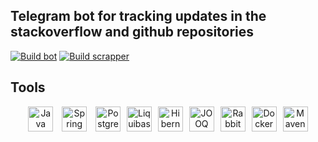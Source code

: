 ## Telegram bot for tracking updates in the stackoverflow and github repositories

[![Build bot](https://github.com/ASlugin/tracking-updates-bot/actions/workflows/bot.yml/badge.svg?branch=main)](https://github.com/ASlugin/tracking-updates-bot/actions/workflows/bot.yml)
[![Build scrapper](https://github.com/ASlugin/tracking-updates-bot/actions/workflows/scrapper.yml/badge.svg?branch=main)](https://github.com/ASlugin/tracking-updates-bot/actions/workflows/scrapper.yml)


## Tools
<p align="center">
  <img style="margin: 0 3px;" src="https://www.svgrepo.com/show/452234/java.svg" title="Java" alt="Java" width="40" height="40"/>&nbsp;
  <img style="margin: 0 3px;" src="https://www.svgrepo.com/show/376350/spring.svg" title="Spring" alt="Spring" width="40" height="40"/>&nbsp;
  <img style="margin: 0 3px;" src="https://www.svgrepo.com/show/354200/postgresql.svg" title="PostgreSQL" alt="PostgreSQL" width="40" height="40"/>
  <img style="margin: 0 3px;" src="https://www.liquibase.com/wp-content/uploads/2020/05/Liquibase_logo_vertical_RGB.svg" title="Liquibase" alt="Liquibase" width="40" height="40"/>
  <img style="margin: 0 3px;" src="https://www.svgrepo.com/show/353874/hibernate.svg" title="Hibernate" alt="Hibernate" width="40" height="40"/>
  <img style="margin: 0 3px;" src="https://ruslan.ibragimov.by/ru/2014/11/26/jooq/jooq-logo-white.png" title="JOOQ" alt="JOOQ" width="40" height="40"/>
  <img style="margin: 0 3px;" src="https://www.svgrepo.com/show/303576/rabbitmq-logo.svg" title="RabbitMQ" alt="RabbitMQ" width="40" height="40"/>
  <img style="margin: 0 3px;" src="https://www.svgrepo.com/show/373557/docker2.svg" title="Docker" alt="Docker" width="40" height="40"/>
  <img style="margin: 0 3px;" src="https://www.svgrepo.com/show/376335/maven.svg" title="Maven" alt="Maven" width="40" height="40"/>
</p>
